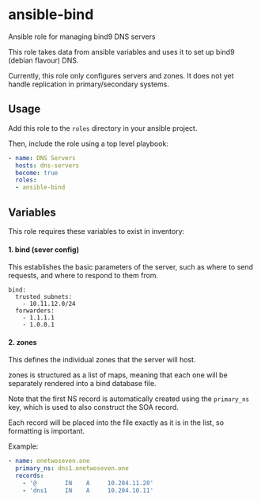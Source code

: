 # ansible-bind
Ansible role for managing bind9 DNS servers

This role takes data from ansible variables and uses it to set up bind9 (debian flavour) DNS. 

Currently, this role only configures servers and zones. It does not yet handle replication in primary/secondary systems. 

## Usage

Add this role to the `roles` directory in your ansible project.

Then, include the role using a top level playbook:

```yaml
- name: DNS Servers
  hosts: dns-servers
  become: true 
  roles: 
  - ansible-bind
```



## Variables

This role requires these variables to exist in inventory:

#### 1.  bind (sever config)

This establishes the basic parameters of the server, such as where to send requests, and where to respond to them from. 

```
bind: 
  trusted_subnets: 
    - 10.11.12.0/24
  forwarders: 
    - 1.1.1.1
    - 1.0.0.1
```



#### 2. zones 

This defines the individual zones that the server will host. 

zones is structured as a list of maps, meaning that each one will be separately rendered into a bind database file. 

Note that the first NS record is automatically created using the `primary_ns` key, which is used to also construct the SOA record. 

Each record will be placed into the file exactly as it is in the list, so formatting is important. 

Example: 

```yaml
- name: onetwoseven.one
  primary_ns: dns1.onetwoseven.one
  records: 
    - '@        IN    A     10.204.11.20'
    - 'dns1     IN    A     10.204.10.11'
```

